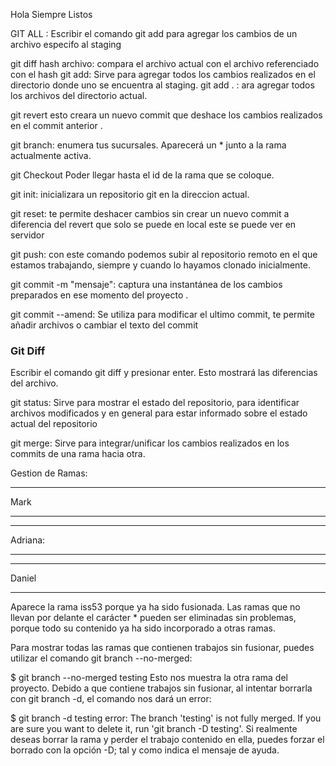 
Hola Siempre Listos

GIT ALL <NOMBRE DE ARCHIVO>: Escribir el comando git add <archivo> para agregar los cambios de un archivo especifo al staging

git diff hash archivo: compara el archivo actual con el archivo referenciado con el hash
git add: Sirve para agregar todos los cambios realizados en el directorio  donde uno se encuentra al staging.
git add . : ara agregar todos los archivos del directorio actual.


git revert <ID del commit>  esto creara un nuevo commit que deshace los cambios realizados en el commit anterior .

git branch: enumera tus sucursales. Aparecerá un * junto a la rama actualmente activa.

git Checkout <Nombre de la rama> Poder llegar hasta el id de la rama que se coloque.

git init: inicializara un repositorio git en la direccion actual.




git reset: te permite deshacer cambios sin crear un nuevo commit a diferencia del revert que solo se puede en local 
este se puede ver en servidor

git push: con este comando podemos subir al repositorio remoto en el que estamos trabajando, siempre y cuando lo hayamos clonado inicialmente.

git commit -m "mensaje": captura una instantánea de los cambios preparados en ese momento del proyecto .

git commit --amend: Se utiliza para modificar el ultimo commit, te permite añadir archivos o cambiar el texto del commit
### Git Diff
Escribir el comando git diff <archivo> y presionar enter. Esto mostrará las diferencias del archivo.

git status: Sirve para mostrar el estado del repositorio, para identificar archivos modificados y en general para estar informado sobre el estado actual del repositorio

git merge: Sirve para integrar/unificar los cambios realizados en los commits de una rama hacia otra. 

Gestion de Ramas:
***
Mark
***

***
Adriana:
***

***
Daniel
***
Aparece la rama iss53 porque ya ha sido fusionada. Las ramas que no llevan por delante el carácter * pueden ser eliminadas sin problemas, porque todo su contenido ya ha sido incorporado a otras ramas.

Para mostrar todas las ramas que contienen trabajos sin fusionar, puedes utilizar el comando git branch --no-merged:

$ git branch --no-merged
  testing
Esto nos muestra la otra rama del proyecto. Debido a que contiene trabajos sin fusionar, al intentar borrarla con git branch -d, el comando nos dará un error:

$ git branch -d testing
error: The branch 'testing' is not fully merged.
If you are sure you want to delete it, run 'git branch -D testing'.
Si realmente deseas borrar la rama y perder el trabajo contenido en ella, puedes forzar el borrado con la opción -D; tal y como indica el mensaje de ayuda.

